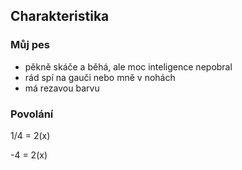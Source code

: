 ## Charakteristika
### Můj pes
- pěkně skáče a běhá, ale moc inteligence nepobral
- rád spí na gauči nebo mně v nohách
- má rezavou barvu
### Povolání

1/4 = 2(x)

-4 = 2(x)
